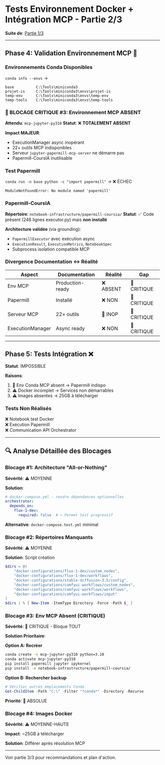 # Tests Environnement Docker + Intégration MCP - Partie 2/3

**Suite de**: [Partie 1/3](2025-10-08_05_tests-docker-mcp-part1.md)

---

## Phase 4: Validation Environnement MCP 🔴

### Environnements Conda Disponibles

`conda info --envs` →

```
base          C:\Tools\miniconda3
projet-is     C:\Tools\miniconda3\envs\projet-is
temp-env      C:\Tools\miniconda3\envs\temp-env
temp-tools    C:\Tools\miniconda3\envs\temp-tools
```

### 🔴 BLOCAGE CRITIQUE #3: Environnement MCP ABSENT

**Attendu**: `mcp-jupyter-py310`
**Statut**: ❌ **TOTALEMENT ABSENT**

**Impact MAJEUR**:
- ExecutionManager async inopérant
- 22+ outils MCP indisponibles
- Serveur `jupyter-papermill-mcp-server` ne démarre pas
- Papermill-CoursIA inutilisable

### Test Papermill

`conda run -n base python -c "import papermill"` → ❌ ÉCHEC
```
ModuleNotFoundError: No module named 'papermill'
```

### Papermill-CoursIA

**Répertoire**: `notebook-infrastructure/papermill-coursia/`
**Statut**: ✅ Code présent (248 lignes executor.py) mais **non installé**

**Architecture validée** (via grounding):
- `PapermillExecutor` avec exécution async
- `ExecutionResult`, `ExecutionMetrics`, `NotebookSpec`
- Subprocess isolation compatible MCP

### Divergence Documentation ↔ Réalité

| Aspect | Documentation | Réalité | Gap |
|--------|--------------|---------|-----|
| Env MCP | Production-ready | ❌ ABSENT | 🔴 CRITIQUE |
| Papermill | Installé | ❌ NON | 🔴 CRITIQUE |
| Serveur MCP | 22+ outils | 🔴 INOP | 🔴 CRITIQUE |
| ExecutionManager | Async ready | ❌ NON | 🔴 CRITIQUE |

---

## Phase 5: Tests Intégration ❌

**Statut**: IMPOSSIBLE

**Raisons**:
1. 🔴 Env Conda MCP absent → Papermill indispo
2. ⚠️ Docker incomplet → Services non démarrables
3. ⚠️ Images absentes → 25GB à télécharger

### Tests Non Réalisés

❌ Notebook test Docker  
❌ Exécution Papermill  
❌ Communication API Orchestrator  

---

## 🔍 Analyse Détaillée des Blocages

### Blocage #1: Architecture "All-or-Nothing"

**Sévérité**: ⚠️ MOYENNE

**Solution**:
```yaml
# docker-compose.yml - rendre dépendances optionnelles
orchestrator:
  depends_on:
    flux-1-dev:
      required: false  # ← Permet test progressif
```

**Alternative**: `docker-compose.test.yml` minimal

### Blocage #2: Répertoires Manquants

**Sévérité**: ⚠️ MOYENNE

**Solution**: Script création
```powershell
$dirs = @(
    "docker-configurations/flux-1-dev/custom_nodes",
    "docker-configurations/flux-1-dev/workflows",
    "docker-configurations/stable-diffusion-3.5/config",
    "docker-configurations/comfyui-workflows/custom_nodes",
    "docker-configurations/comfyui-workflows/workflows",
    "docker-configurations/comfyui-workflows/input"
)
$dirs | % { New-Item -ItemType Directory -Force -Path $_ }
```

### Blocage #3: Env MCP Absent (CRITIQUE)

**Sévérité**: 🔴 CRITIQUE - Bloque TOUT

**Solution Prioritaire**:

**Option A: Recréer**
```bash
conda create -n mcp-jupyter-py310 python=3.10
conda activate mcp-jupyter-py310
pip install papermill jupyter ipykernel
pip install -e notebook-infrastructure/papermill-coursia/
```

**Option B: Rechercher backup**
```powershell
# Vérifier autres emplacements Conda
Get-ChildItem -Path "C:\" -Filter "*conda*" -Directory -Recurse
```

**Priorité**: 🔴 ABSOLUE

### Blocage #4: Images Docker

**Sévérité**: ⚠️ MOYENNE-HAUTE

**Impact**: ~25GB à télécharger

**Solution**: Différer après résolution MCP

---

Voir partie 3/3 pour recommandations et plan d'action.